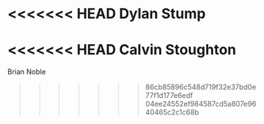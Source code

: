 <<<<<<< HEAD
Dylan Stump
=======
<<<<<<< HEAD
Calvin Stoughton
=======
Brian Noble
>>>>>>> 86cb85896c548d719f32e37bd0e77f1d177e6edf
>>>>>>> 04ee24552ef984587cd5a807e9640465c2c1c68b
